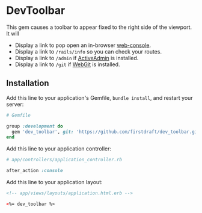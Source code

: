 # DevToolbar

This gem causes a toolbar to appear fixed to the right side of the viewport. It will

 - Display a link to pop open an in-browser [web-console](https://github.com/rails/web-console).
 - Display a link to `/rails/info` so you can check your routes.
 - Display a link to `/admin` if [ActiveAdmin](https://github.com/activeadmin/activeadmin) is installed.
 - Display a link to `/git` if [WebGit](https://github.com/firstdraft/web_git) is installed.

## Installation

Add this line to your application's Gemfile, `bundle install`, and restart your server:

```ruby
# Gemfile

group :development do
  gem 'dev_toolbar', git: 'https://github.com/firstdraft/dev_toolbar.git'
end
```

Add this line to your application controller:

```ruby
# app/controllers/application_controller.rb

after_action :console
```

Add this line to your application layout:

```html
<!-- app/views/layouts/application.html.erb -->

<%= dev_toolbar %>
```
